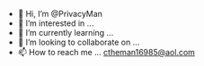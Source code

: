- 👋 Hi, I’m @PrivacyMan
- 👀 I’m interested in ...
- 🌱 I’m currently learning ...
- 💞️ I’m looking to collaborate on ...
- 📫 How to reach me ... ctheman16985@aol.com

<!---
PrivacyMan/PrivacyMan is a ✨ special ✨ repository because its `README.md` (this file) appears on your GitHub profile.
You can click the Preview link to take a look at your changes.
--->
